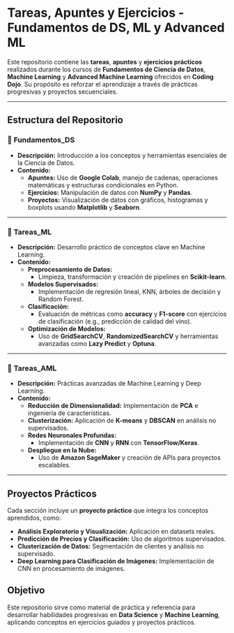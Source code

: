 # **Tareas, Apuntes y Ejercicios - Fundamentos de DS, ML y Advanced ML**

Este repositorio contiene las **tareas**, **apuntes** y **ejercicios prácticos** realizados durante los cursos de **Fundamentos de Ciencia de Datos**, **Machine Learning** y **Advanced Machine Learning** ofrecidos en **Coding Dojo**. Su propósito es reforzar el aprendizaje a través de prácticas progresivas y proyectos secuenciales.

---

## **Estructura del Repositorio**

### 📂 **Fundamentos_DS**  
- **Descripción:** Introducción a los conceptos y herramientas esenciales de la Ciencia de Datos.  
- **Contenido:**  
   - **Apuntes:** Uso de **Google Colab**, manejo de cadenas, operaciones matemáticas y estructuras condicionales en Python.  
   - **Ejercicios:** Manipulación de datos con **NumPy** y **Pandas**.  
   - **Proyectos:** Visualización de datos con gráficos, histogramas y boxplots usando **Matplotlib** y **Seaborn**.  

---

### 📂 **Tareas_ML**  
- **Descripción:** Desarrollo práctico de conceptos clave en Machine Learning.  
- **Contenido:**  
   - **Preprocesamiento de Datos:**  
     - Limpieza, transformación y creación de pipelines en **Scikit-learn**.  
   - **Modelos Supervisados:**  
     - Implementación de regresión lineal, KNN, árboles de decisión y Random Forest.  
   - **Clasificación:**  
     - Evaluación de métricas como **accuracy** y **F1-score** con ejercicios de clasificación (e.g., predicción de calidad del vino).  
   - **Optimización de Modelos:**  
     - Uso de **GridSearchCV**, **RandomizedSearchCV** y herramientas avanzadas como **Lazy Predict** y **Optuna**.

---

### 📂 **Tareas_AML**  
- **Descripción:** Prácticas avanzadas de Machine Learning y Deep Learning.  
- **Contenido:**  
   - **Reducción de Dimensionalidad:** Implementación de **PCA** e ingeniería de características.  
   - **Clusterización:** Aplicación de **K-means** y **DBSCAN** en análisis no supervisados.  
   - **Redes Neuronales Profundas:**  
     - Implementación de **CNN** y **RNN** con **TensorFlow/Keras**.  
   - **Despliegue en la Nube:**  
     - Uso de **Amazon SageMaker** y creación de APIs para proyectos escalables.  

---

## **Proyectos Prácticos**

Cada sección incluye un **proyecto práctico** que integra los conceptos aprendidos, como:  
- **Análisis Exploratorio y Visualización:** Aplicación en datasets reales.  
- **Predicción de Precios y Clasificación:** Uso de algoritmos supervisados.  
- **Clusterización de Datos:** Segmentación de clientes y análisis no supervisado.  
- **Deep Learning para Clasificación de Imágenes:** Implementación de CNN en procesamiento de imágenes.  


## **Objetivo**

Este repositorio sirve como material de práctica y referencia para desarrollar habilidades progresivas en **Data Science** y **Machine Learning**, aplicando conceptos en ejercicios guiados y proyectos prácticos.
